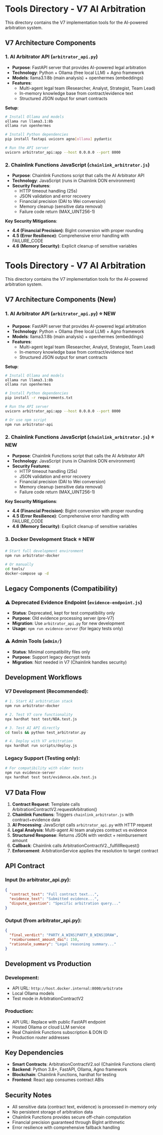 # Tools Directory - V7 AI Arbitration

This directory contains the V7 implementation tools for the AI-powered arbitration system.

## V7 Architecture Components

### 1. AI Arbitrator API (`arbitrator_api.py`)
- **Purpose**: FastAPI server that provides AI-powered legal arbitration
- **Technology**: Python + Ollama (free local LLM) + Agno framework
- **Models**: llama3.1:8b (main analysis) + openhermes (embeddings)
- **Features**: 
  - Multi-agent legal team (Researcher, Analyst, Strategist, Team Lead)
  - In-memory knowledge base from contract/evidence text
  - Structured JSON output for smart contracts

**Setup**:
```bash
# Install Ollama and models
ollama run llama3.1:8b
ollama run openhermes

# Install Python dependencies  
pip install fastapi uvicorn agno[ollama] pydantic

# Run the API server
uvicorn arbitrator_api:app --host 0.0.0.0 --port 8000
```

### 2. Chainlink Functions JavaScript (`chainlink_arbitrator.js`)
- **Purpose**: Chainlink Functions script that calls the AI Arbitrator API
- **Technology**: JavaScript (runs in Chainlink DON environment)
- **Security Features**:
  - HTTP timeout handling (25s)
  - JSON validation and error recovery
  - Financial precision (DAI to Wei conversion)
  - Memory cleanup (sensitive data removal)
  - Failure code return (MAX_UINT256-1)

**Key Security Mitigations**:
- **4.4 (Financial Precision)**: BigInt conversion with proper rounding
- **4.5 (Error Resilience)**: Comprehensive error handling with FAILURE_CODE
- **4.6 (Memory Security)**: Explicit cleanup of sensitive variables

# Tools Directory - V7 AI Arbitration

This directory contains the V7 implementation tools for the AI-powered arbitration system.

## V7 Architecture Components (New)

### 1. AI Arbitrator API (`arbitrator_api.py`) ⭐ NEW
- **Purpose**: FastAPI server that provides AI-powered legal arbitration
- **Technology**: Python + Ollama (free local LLM) + Agno framework
- **Models**: llama3.1:8b (main analysis) + openhermes (embeddings)
- **Features**: 
  - Multi-agent legal team (Researcher, Analyst, Strategist, Team Lead)
  - In-memory knowledge base from contract/evidence text
  - Structured JSON output for smart contracts

**Setup**:
```bash
# Install Ollama and models
ollama run llama3.1:8b
ollama run openhermes

# Install Python dependencies  
pip install -r requirements.txt

# Run the API server
uvicorn arbitrator_api:app --host 0.0.0.0 --port 8000

# Or use npm script
npm run arbitrator-api
```

### 2. Chainlink Functions JavaScript (`chainlink_arbitrator.js`) ⭐ NEW
- **Purpose**: Chainlink Functions script that calls the AI Arbitrator API
- **Technology**: JavaScript (runs in Chainlink DON environment)
- **Security Features**:
  - HTTP timeout handling (25s)
  - JSON validation and error recovery
  - Financial precision (DAI to Wei conversion)
  - Memory cleanup (sensitive data removal)
  - Failure code return (MAX_UINT256-1)

**Key Security Mitigations**:
- **4.4 (Financial Precision)**: BigInt conversion with proper rounding
- **4.5 (Error Resilience)**: Comprehensive error handling with FAILURE_CODE
- **4.6 (Memory Security)**: Explicit cleanup of sensitive variables

### 3. Docker Development Stack ⭐ NEW
```bash
# Start full development environment
npm run arbitrator-docker

# Or manually
cd tools/
docker-compose up -d
```

## Legacy Components (Compatibility)

### ⚠️ Deprecated Evidence Endpoint (`evidence-endpoint.js`)
- **Status**: Deprecated, kept for test compatibility only
- **Purpose**: Old evidence processing server (pre-V7)
- **Migration**: Use `arbitrator_api.py` for new development
- **Usage**: `npm run evidence-server` (for legacy tests only)

### ⚠️ Admin Tools (`admin/`)
- **Status**: Minimal compatibility files only
- **Purpose**: Support legacy decrypt tests
- **Migration**: Not needed in V7 (Chainlink handles security)

## Development Workflows

### V7 Development (Recommended):
```bash
# 1. Start AI arbitration stack
npm run arbitrator-docker

# 2. Test V7 core functionality  
npx hardhat test test/NDA.test.js

# 3. Test AI API directly
cd tools && python test_arbitrator.py

# 4. Deploy with V7 arbitration
npx hardhat run scripts/deploy.js
```

### Legacy Support (Testing only):
```bash
# For compatibility with older tests
npm run evidence-server
npx hardhat test test/evidence.e2e.test.js
```

## V7 Data Flow

1. **Contract Request**: Template calls ArbitrationContractV2.requestArbitration()
2. **Chainlink Functions**: Triggers `chainlink_arbitrator.js` with contract+evidence data
3. **AI Processing**: JavaScript calls `arbitrator_api.py` with HTTP request
4. **Legal Analysis**: Multi-agent AI team analyzes contract vs evidence
5. **Structured Response**: Returns JSON with verdict + reimbursement amount
6. **Callback**: Chainlink calls ArbitrationContractV2._fulfillRequest()
7. **Enforcement**: ArbitrationService applies the resolution to target contract

## API Contract

### Input (to arbitrator_api.py):
```json
{
  "contract_text": "Full contract text...",
  "evidence_text": "Submitted evidence...", 
  "dispute_question": "Specific arbitration query..."
}
```

### Output (from arbitrator_api.py):
```json
{
  "final_verdict": "PARTY_A_WINS|PARTY_B_WINS|DRAW",
  "reimbursement_amount_dai": 150,
  "rationale_summary": "Legal reasoning summary..."
}
```

## Development vs Production

### Development:
- API URL: `http://host.docker.internal:8000/arbitrate`
- Local Ollama models
- Test mode in ArbitrationContractV2

### Production:
- API URL: Replace with public FastAPI endpoint
- Hosted Ollama or cloud LLM service
- Real Chainlink Functions subscription & DON ID
- Production router addresses

## Key Dependencies

- **Smart Contracts**: ArbitrationContractV2.sol (Chainlink Functions client)
- **Backend**: Python 3.8+, FastAPI, Ollama, Agno framework
- **Blockchain**: Chainlink Functions, hardhat for testing
- **Frontend**: React app consumes contract ABIs

## Security Notes

- All sensitive data (contract text, evidence) is processed in-memory only
- No persistent storage of arbitration data
- Chainlink Functions provides secure off-chain computation
- Financial precision guaranteed through BigInt arithmetic
- Error resilience with comprehensive fallback handling